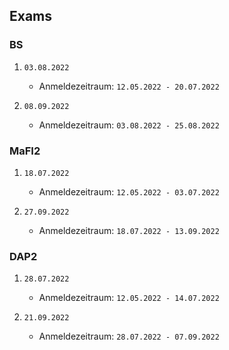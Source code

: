 ## Exams

### BS
1. `03.08.2022`
    + Anmeldezeitraum: `12.05.2022 - 20.07.2022`

2. `08.09.2022`
    + Anmeldezeitraum: `03.08.2022 - 25.08.2022`

### MaFI2
1. `18.07.2022`
    + Anmeldezeitraum: `12.05.2022 - 03.07.2022`

2. `27.09.2022`
    + Anmeldezeitraum: `18.07.2022 - 13.09.2022`

### DAP2
1. `28.07.2022`
    + Anmeldezeitraum: `12.05.2022 - 14.07.2022`

2. `21.09.2022`
    + Anmeldezeitraum: `28.07.2022 - 07.09.2022`